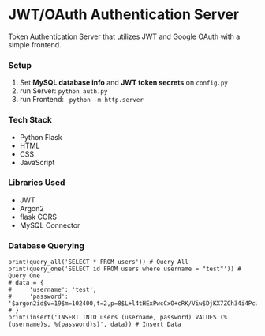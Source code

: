 # JWT/OAuth Authentication Server
Token Authentication Server that utilizes JWT and Google OAuth with a simple frontend.

### Setup
1. Set **MySQL database info** and **JWT token secrets** on `config.py`
2. run Server: ```python auth.py```
3. run Frontend: ``` python -m http.server```

### Tech Stack
* Python Flask
* HTML
* CSS
* JavaScript

### Libraries Used
* JWT
* Argon2 
* flask CORS
* MySQL Connector

### Database Querying
```
print(query_all('SELECT * FROM users')) # Query All
print(query_one('SELECT id FROM users where username = "test"')) # Query One
# data = {
#     'username': 'test',
#     'password': '$argon2id$v=19$m=102400,t=2,p=8$L+l4tHExPwcCxO+cRK/Viw$DjKX7ZCh34i4PcUVklijYw'
# }
print(insert('INSERT INTO users (username, password) VALUES (%(username)s, %(password)s)', data)) # Insert Data
```


